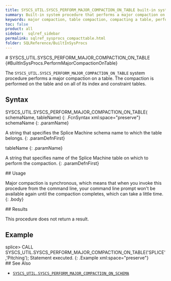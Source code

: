 ```yaml
---
title: SYSCS_UTIL.SYSCS_PERFORM_MAJOR_COMPACTION_ON_TABLE built-in system procedure
summary: Built-in system procedure that performs a major compaction on a table.
keywords: major compaction, table compaction, compacting a table, perform_major_compaction
toc: false
product: all
sidebar:  sqlref_sidebar
permalink: sqlref_sysprocs_compacttable.html
folder: SQLReference/BuiltInSysProcs
---
```

<section>
<div class="TopicContent" data-swiftype-index="true" markdown="1">
# SYSCS_UTIL.SYSCS_PERFORM_MAJOR_COMPACTION_ON_TABLE   {#BuiltInSysProcs.PerformMajorCompactionOnTable}

The `SYSCS_UTIL.SYSCS_PERFORM_MAJOR_COMPACTION_ON_TABLE` system
procedure performs a major compaction on a table. The compaction is
performed on the table and on all of its index and constraint tables.

## Syntax

<div class="fcnWrapperWide" markdown="1">
    SYSCS_UTIL.SYSCS_PERFORM_MAJOR_COMPACTION_ON_TABLE(
                 	schemaName, tableName)
{: .FcnSyntax xml:space="preserve"}

</div>
<div class="paramList" markdown="1">
schemaName
{: .paramName}

A string that specifies the Splice Machine schema name to which the
table belongs.
{: .paramDefnFirst}

tableName
{: .paramName}

A string that specifies name of the Splice Machine table on which to
perform the compaction.
{: .paramDefnFirst}

</div>
<div markdown="1">
## Usage

Major compaction is synchronous, which means that when you invoke this
procedure from the command line, your command line prompt won't be
available again until the compaction completes, which can take a little
time.
{: .body}

</div>
## Results

This procedure does not return a result.

## Example

<div class="preWrapperWide" markdown="1">
    splice> CALL SYSCS_UTIL.SYSCS_PERFORM_MAJOR_COMPACTION_ON_TABLE('SPLICE','Pitching');
    Statement executed.
{: .Example xml:space="preserve"}

</div>
## See Also

* [`SYSCS_UTIL.SYSCS_PERFORM_MAJOR_COMPACTION_ON_SCHEMA`](sqlref_sysprocs_compactschema.html)

</div>
</section>

